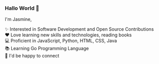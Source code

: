 ### Hallo World 🌼

I'm Jasmine,  

✨ Interested in Software Development and Open Source Contributions <br/>
❤️ Love learning new skills and technologies, reading books <br/>
💻 Proficient in JavaScript, Python, HTML, CSS, Java <br/>
📚 Learning Go Programming Language <br/>
💬 I'd be happy to connect

<!--
**HalloWorlld/HalloWorlld** is a ✨ _special_ ✨ repository because its `README.md` (this file) appears on your GitHub profile.

Here are some ideas to get you started:

- 🔭 I’m currently working on ...
- 🌱 I’m currently learning ...
- 👯 I’m looking to collaborate on ...
- 🤔 I’m looking for help with ...
- 💬 Ask me about ...
- 📫 How to reach me: ...
- 😄 Pronouns: ...
- ⚡ Fun fact: ...
-->
